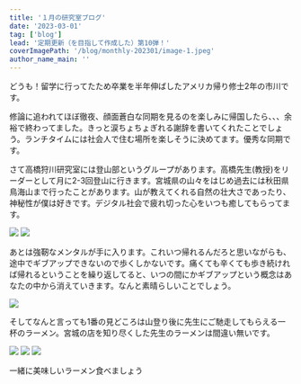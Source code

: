 ```yaml
---
title: '１月の研究室ブログ'
date: '2023-03-01'
tag: ['blog']
lead: '定期更新（を目指して作成した）第10弾！'
coverImagePath: '/blog/monthly-202301/image-1.jpeg'
author_name_main: ''
---
```


どうも！留学に行ってたため卒業を半年伸ばしたアメリカ帰り修士2年の市川です。

修論に追われてほぼ徹夜、顔面蒼白な同期を見るのを楽しみに帰国したら、、、余裕で終わってました。きっと涙ちょちょぎれる謝辞を書いてくれたことでしょう。ランチタイムには社会人で住む場所を楽しそうに決めてます。優秀な同期です。

さて高橋狩川研究室には登山部というグループがあります。高橋先生(教授)をリーダーとして月に2-3回登山に行きます。宮城県の山々をはじめ過去には秋田県鳥海山まで行ったことがあります。山が教えてくれる自然の壮大さであったり、神秘性が僕は好きです。デジタル社会で疲れ切った心をいつも癒してもらってます。

![](/blog/monthly-202301/image-1.jpeg)
![](/blog/monthly-202301/image-2.jpeg)

あとは強靭なメンタルが手に入ります。これいつ帰れるんだろと思いながらも、途中でギブアップできないので歩くしかないです。痛くても辛くても歩き続ければ帰れるということを繰り返してると、いつの間にかギブアップという概念はあなたの中から消えていきます。なんと素晴らしいことでしょう。

![](/blog/monthly-202301/image-3.jpeg)

そしてなんと言っても1番の見どころは山登り後に先生にご馳走してもらえる一杯のラーメン。宮城の店を知り尽くした先生のラーメンは間違い無いです。

![](/blog/monthly-202301/image-4.jpeg)
![](/blog/monthly-202301/image-5.jpeg)
![](/blog/monthly-202301/image-6.jpg)


一緒に美味しいラーメン食べましょう